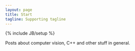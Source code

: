 ```yaml
---
layout: page
title: Start
tagline: Supporting tagline
---
```

{% include JB/setup %}

Posts about computer vision, C++ and other stuff in general.

